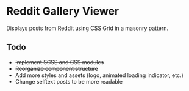 # Reddit Gallery Viewer
Displays posts from Reddit using CSS Grid in a masonry pattern.

## Todo
* ~~Implement SCSS and CSS modules~~
* ~~Reorganize component structure~~
* Add more styles and assets (logo, animated loading indicator, etc.)
* Change selftext posts to be more readable

